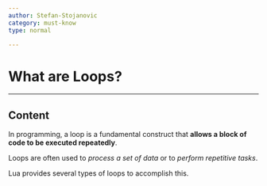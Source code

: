 ```yaml
---
author: Stefan-Stojanovic
category: must-know
type: normal

---
```


# What are Loops?

---
## Content

In programming, a loop is a fundamental construct that **allows a block of code to be executed repeatedly**. 

Loops are often used to *process a set of data* or to *perform repetitive tasks*. 

Lua provides several types of loops to accomplish this.
